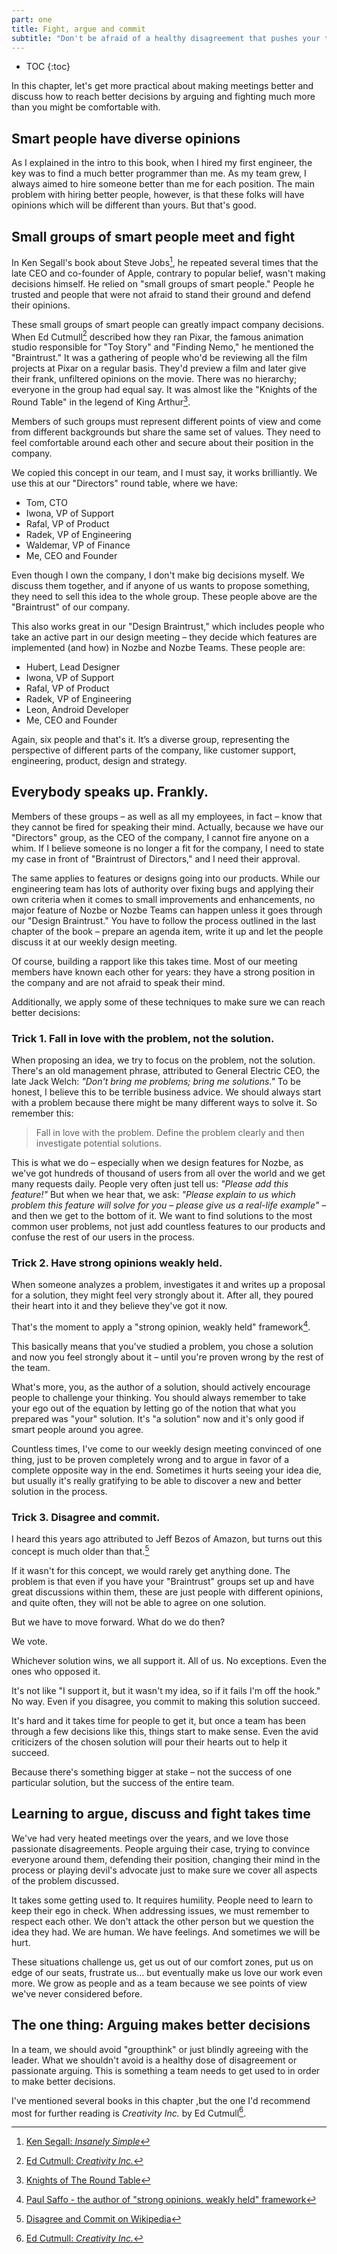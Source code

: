 ```yaml
---
part: one
title: Fight, argue and commit
subtitle: "Don't be afraid of a healthy disagreement that pushes your team forward!"
---
```


* TOC
{:toc}

In this chapter, let's get more practical about making meetings better and discuss how to reach better decisions by arguing and fighting much more than you might be comfortable with.

## Smart people have diverse opinions

As I explained in the intro to this book, when I hired my first engineer, the key was to find a much better programmer than me. As my team grew, I always aimed to hire someone better than me for each position. The main problem with hiring better people, however, is that these folks will have opinions which will be different than yours. But that's good.

## Small groups of smart people meet and fight

In Ken Segall's book about Steve Jobs[^1], he repeated several times that the late CEO and co-founder of Apple, contrary to popular belief, wasn't making decisions himself. He relied on "small groups of smart people." People he trusted and people that were not afraid to stand their ground and defend their opinions.

These small groups of smart people can greatly impact company decisions. When Ed Cutmull[^2] described how they ran Pixar, the famous animation studio responsible for "Toy Story" and "Finding Nemo," he mentioned the "Braintrust." It was a gathering of people who'd be reviewing all the film projects at Pixar on a regular basis. They'd preview a film and later give their frank, unfiltered opinions on the movie. There was no hierarchy; everyone in the group had equal say. It was almost like the "Knights of the Round Table" in the legend of King Arthur[^3].

Members of such groups must represent different points of view and come from different backgrounds but share the same set of values. They need to feel comfortable around each other and secure about their position in the company.

We copied this concept in our team, and I must say, it works brilliantly. We use this at our "Directors" round table, where we have:

* Tom, CTO
* Iwona, VP of Support
* Rafal, VP of Product
* Radek, VP of Engineering
* Waldemar, VP of Finance
* Me, CEO and Founder

Even though I own the company, I don't make big decisions myself. We discuss them together, and if anyone of us wants to propose something, they need to sell this idea to the whole group. These people above are the "Braintrust" of our company.

This also works great in our "Design Braintrust," which includes people who take an active part in our design meeting – they decide which features are implemented (and how) in Nozbe and Nozbe Teams. These people are:

* Hubert, Lead Designer
* Iwona, VP of Support
* Rafal, VP of Product
* Radek, VP of Engineering
* Leon, Android Developer
* Me, CEO and Founder

Again, six people and that's it. It’s a diverse group, representing the perspective of different parts of the company, like customer support, engineering, product, design and strategy.


## Everybody speaks up. Frankly.

Members of these groups – as well as all my employees, in fact – know that they cannot be fired for speaking their mind. Actually, because we have our "Directors" group, as the CEO of the company, I cannot fire anyone on a whim. If I believe someone is no longer a fit for the company, I need to state my case in front of "Braintrust of Directors," and I need their approval.

The same applies to features or designs going into our products. While our engineering team has lots of authority over fixing bugs and applying their own criteria when it comes to small improvements and enhancements, no major feature of Nozbe or Nozbe Teams can happen unless it goes through our "Design Braintrust." You have to follow the process outlined in the last chapter of the book – prepare an agenda item, write it up and let the people discuss it at our weekly design meeting.

Of course, building a rapport like this takes time. Most of our meeting members have known each other for years: they have a strong position in the company and are not afraid to speak their mind.

Additionally, we apply some of these techniques to make sure we can reach better decisions:

### Trick 1. Fall in love with the problem, not the solution.

When proposing an idea, we try to focus on the problem, not the solution. There's an old management phrase, attributed to General Electric CEO, the late Jack Welch: *"Don't bring me problems; bring me solutions."* To be honest, I believe this to be terrible business advice. We should always start with a problem because there might be many different ways to solve it. So remember this:

> Fall in love with the problem. Define the problem clearly and then investigate potential solutions.

This is what we do – especially when we design features for Nozbe, as we've got hundreds of thousand of users from all over the world and we get many requests daily. People very often just tell us: *"Please add this feature!"* But when we hear that, we ask: *"Please explain to us which problem this feature will solve for you – please give us a real-life example"* – and then we get to the bottom of it. We want to find solutions to the most common user problems, not just add countless features to our products and confuse the rest of our users in the process.

### Trick 2. Have strong opinions weakly held.

When someone analyzes a problem, investigates it and writes up a proposal for a solution, they might feel very strongly about it. After all, they poured their heart into it and they believe they've got it now.

That's the moment to apply a "strong opinion, weakly held" framework[^4].

This basically means that you've studied a problem, you chose a solution and now you feel strongly about it – until you're proven wrong by the rest of the team.

What's more, you, as the author of a solution, should actively encourage people to challenge your thinking. You should always remember to take your ego out of the equation by letting go of the notion that what you prepared was "your" solution. It's "a solution" now and it's only good if smart people around you agree.

Countless times, I've come to our weekly design meeting convinced of one thing, just to be proven completely wrong and to argue in favor of a complete opposite way in the end. Sometimes it hurts seeing your idea die, but usually it's really gratifying to be able to discover a new and better solution in the process.

### Trick 3. Disagree and commit.

I heard this years ago attributed to Jeff Bezos of Amazon, but turns out this concept is much older than that.[^5]

If it wasn't for this concept, we would rarely get anything done. The problem is that even if you have your "Braintrust" groups set up and have great discussions within them, these are just people with different opinions, and quite often, they will not be able to agree on one solution.

But we have to move forward. What do we do then?

We vote.

Whichever solution wins, we all support it. All of us. No exceptions. Even the ones who opposed it.

It's not like "I support it, but it wasn't my idea, so if it fails I'm off the hook." No way. Even if you disagree, you commit to making this solution succeed.

It's hard and it takes time for people to get it, but once a team has been through a few decisions like this, things start to make sense. Even the avid criticizers of the chosen solution will pour their hearts out to help it succeed.

Because there's something bigger at stake – not the success of one particular solution, but the success of the entire team.

## Learning to argue, discuss and fight takes time

We've had very heated meetings over the years, and we love those passionate disagreements. People arguing their case, trying to convince everyone around them, defending their position, changing their mind in the process or playing devil's advocate just to make sure we cover all aspects of the problem discussed.

It takes some getting used to. It requires humility. People need to learn to keep their ego in check. When addressing issues, we must remember to respect each other. We don't attack the other person but we question the idea they had. We are human. We have feelings. And sometimes we will be hurt.

These situations challenge us, get us out of our comfort zones, put us on edge of our seats, frustrate us… but eventually make us love our work even more. We grow as people and as a team because we see points of view we've never considered before.

## The one thing: Arguing makes better decisions

In a team, we should avoid "groupthink" or just blindly agreeing with the leader. What we shouldn't avoid is a healthy dose of disagreement or passionate arguing. This is something a team needs to get used to in order to make better decisions.

I've mentioned several books in this chapter ,but the one I'd recommend most for further reading is *Creativity Inc.* by Ed Cutmull[^2].

[^1]: [Ken Segall: *Insanely Simple*](https://kensegall.com/books/)

[^2]: [Ed Cutmull: *Creativity Inc.*](https://www.creativityincbook.com)

[^3]: [Knights of The Round Table](https://en.wikipedia.org/wiki/Knights_of_the_Round_Table)

[^4]: [Paul Saffo - the author of "strong opinions, weakly held" framework](http://www.saffo.com/about-paul-saffo/)

[^5]: [Disagree and Commit on Wikipedia](https://en.wikipedia.org/wiki/Disagree_and_commit)
